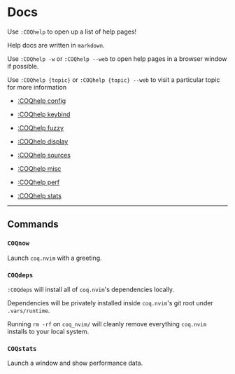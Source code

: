 # Docs

Use `:COQhelp` to open up a list of help pages!

Help docs are written in `markdown`.

Use `:COQhelp -w` or `:COQhelp --web` to open help pages in a browser window if possible.

Use `:COQhelp {topic}` or `:COQhelp {topic} --web` to visit a particular topic for more information

- [:COQhelp config](https://github.com/ms-jpq/coq_nvim/tree/coq/docs/CONF.md)

- [:COQhelp keybind](https://github.com/ms-jpq/coq_nvim/tree/coq/docs/KEYBIND.md)

- [:COQhelp fuzzy](https://github.com/ms-jpq/coq_nvim/tree/coq/docs/FUZZY.md)

- [:COQhelp display](https://github.com/ms-jpq/coq_nvim/tree/coq/docs/DISPLAY.md)

- [:COQhelp sources](https://github.com/ms-jpq/coq_nvim/tree/coq/docs/SOURCES.md)

- [:COQhelp misc](https://github.com/ms-jpq/coq_nvim/tree/coq/docs/MISC.md)

- [:COQhelp perf](https://github.com/ms-jpq/coq_nvim/tree/coq/docs/PERF.md)

- [:COQhelp stats](https://github.com/ms-jpq/coq_nvim/tree/coq/docs/STATS.md)

---

## Commands

### `COQnow`

Launch `coq.nvim` with a greeting.

### `COQdeps`

`:COQdeps` will install all of `coq.nvim`'s dependencies locally.

Dependencies will be privately installed inside `coq.nvim`'s git root under `.vars/runtime`.

Running `rm -rf` on `coq_nvim/` will cleanly remove everything `coq.nvim` installs to your local system.

### `COQstats`

Launch a window and show performance data.
